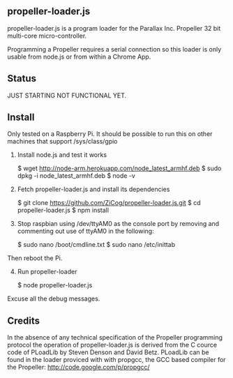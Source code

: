 propeller-loader.js
-------------------

propeller-loader.js is a program loader for the Parallax Inc. Propeller 32 bit
multi-core micro-controller.

Programming a Propeller requires a serial connection so this loader is only usable
from node.js or from within a Chrome App. 

Status
------

JUST STARTING NOT FUNCTIONAL YET.

Install
-------

Only tested on a Raspberry Pi. It should be possible to run this on other machines that support /sys/class/gpio

1) Install node.js and test it works

    $ wget http://node-arm.herokuapp.com/node_latest_armhf.deb
    $ sudo dpkg -i node_latest_armhf.deb
    $ node -v

2) Fetch propeller-loader.js and install its dependencies

    $ git clone https://github.com/ZiCog/propeller-loader.js.git
    $ cd propeller-loader.js
    $ npm install
    
3) Stop raspbian using /dev/ttyAM0 as the console port by removing and commenting out use of ttyAM0 in the following:

    $ sudo nano /boot/cmdline.txt
    $ sudo nano /etc/inittab
   
Then reboot the Pi.

4) Run propeller-loader

    $ node propeller-loader.js
    
Excuse all the debug messages.


Credits
-------

In the absence of any technical specification of the Propeller programming protocol
the operation of propeller-loader.js is derived from the C cource code of PLoadLib by
Steven Denson and David Betz. PLoadLib can be found in the loader proviced with with
propgcc, the GCC based compiler for the Propeller:
http://code.google.com/p/propgcc/


